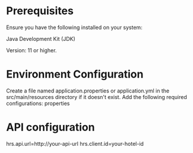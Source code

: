 # Prerequisites
Ensure you have the following installed on your system:

Java Development Kit (JDK)

Version: 11 or higher.

# Environment Configuration

Create a file named application.properties or application.yml in the src/main/resources directory if it doesn't exist.
Add the following required configurations:
properties

# API configuration
hrs.api.url=http://your-api-url
hrs.client.id=your-hotel-id
